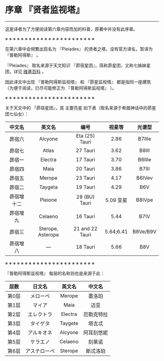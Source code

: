 # 序章 『贤者监视塔』

------

这是译者为了方便阅读第六章内容而加的科普，原著中并没有此序章。

※ ※ ※ ※ ※ ※ ※ ※ ※ ※ ※ ※ ※ ※ ※ ※ ※ ※ ※ ※ ※ ※ ※

在第六章中会频繁出现名为 『Pleiades』 的贤者之塔，没有官方译名，暂译为 『普勒阿得斯』 。

『Pleiades』 取名来源于天文知识 『昴宿星团』，简称昴星团，又称七姊妹星团，详见 [维基百科](https://zh.wikipedia.org/wiki/%E6%98%B4%E5%AE%BF%E6%98%9F%E5%9C%98) 。

因此译文中出现 『普勒阿得斯监视塔』 和 『昴星监视塔』 都是指同一座建筑（为便于阅读，已尽可能修正为 『普勒阿得斯监视塔』 ）。

※ ※ ※ ※ ※ ※ ※ ※ ※ ※ ※ ※ ※ ※ ※ ※ ※ ※ ※ ※ ※ ※ ※

关于天文中的 『昴宿星团』，其 主要亮星 如下表（取名来源于希腊神话中的昴星团七仙女）：

| 中文名 | 英文名 | 编号 | 视星等 | 光谱型 |
|:---:|:---:|:---:|:---:|:---:|
| 昴宿六 | Alcyone | Eta (25) Tauri | 2.86 | B7IIIe |
| 昴宿七 | Atlas | 27 Tauri | 3.62 | B8III |
| 昴宿一 | Electra | 17 Tauri | 3.70 | B6IIIe |
| 昴宿四 | Maia | 20 Tauri | 3.86 | B7III |
| 昴宿五 | Merope | 23 Tauri | 4.17 | B6IVev |
| 昴宿二 | Taygeta | 19 Tauri | 4.29 | B6V |
| 昴宿增十二 | Pleione | 28 (BU) Tauri | 5.09 变星 | B8IVpe |
| 昴宿增九 | Celaeno | 16 Tauri | 5.44 | B7IV |
| 昴宿三 | Sterope, Asterope | 21 and 22 Tauri | 5.64;6.41 | B8Ve/B9V |
| 昴宿增八 | — | 18 Tauri | 5.66 | B8V |

※ ※ ※ ※ ※ ※ ※ ※ ※ ※ ※ ※ ※ ※ ※ ※ ※ ※ ※ ※ ※ ※ ※

 『普勒阿得斯监视塔』 每层的名称则也是来源于此：

| 层数 | 日文名 | 英文名 | 中文名 |
|:---:|:---:|:---:|:---:|
| 第0层 | メローペ | Merope | 墨洛珀 |
| 第1层 | マイア | Maia | 迈亚 |
| 第2层 | エレクトラ | Electra | 厄勒克特拉 |
| 第3层 | タイゲタ | Taygete | 塔吉忒 |
| 第4层 | アルキオネ | Alcyone | 阿耳刻悠妮 |
| 第5层 | ケラエノ | Celaeno | 刻莱诺 |
| 第6层 | アステローペ | Sterope | 斯忒洛珀 |
